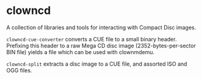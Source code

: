 # clowncd

A collection of libraries and tools for interacting with Compact Disc images.

`clowncd-cue-converter` converts a CUE file to a small binary header. Prefixing
this header to a raw Mega CD disc image (2352-bytes-per-sector BIN file) yields
a file which can be used with clownmdemu.

`clowncd-split` extracts a disc image to a CUE file, and assorted ISO and OGG
files.
